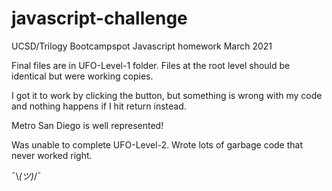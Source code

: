 # javascript-challenge
 UCSD/Trilogy Bootcampspot Javascript homework March 2021

Final files are in UFO-Level-1 folder.  Files at the root level should be identical but were working copies.  

I got it to work by clicking the button, but something is wrong with my code and nothing happens if I hit return instead.

Metro San Diego is well represented!

Was unable to complete UFO-Level-2.  Wrote lots of garbage code that never worked right.  

¯\\_(ツ)_/¯
